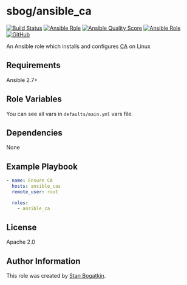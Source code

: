 # sbog/ansible_ca

[![Build Status](https://travis-ci.com/sorrowless/ansible_ca.svg?branch=master)](https://travis-ci.com/sorrowless/ansible_ca)
[![Ansible Role](https://img.shields.io/ansible/role/52485)](https://galaxy.ansible.com/sorrowless/ansible_ca)
[![Ansible Quality Score](https://img.shields.io/ansible/quality/52485)](https://galaxy.ansible.com/sorrowless/ansible_ca)
[![Ansible Role](https://img.shields.io/ansible/role/d/52485)](https://galaxy.ansible.com/sorrowless/ansible_ca)
[![GitHub](https://img.shields.io/github/license/sorrowless/ansible_ca)](https://github.com/sorrowless/ansible_ca/blob/master/LICENSE)

An Ansible role which installs and configures [CA](https://jamielinux.com/docs/openssl-certificate-authority/index.html) on Linux

## Requirements

Ansible 2.7+

## Role Variables

You can see all vars in `defaults/main.yml` vars file.

## Dependencies

None

## Example Playbook

```yaml
- name: Ensure CA
  hosts: ansible_cas
  remote_user: root

  roles:
    - ansible_ca
```

## License

Apache 2.0

## Author Information

This role was created by [Stan Bogatkin](https://sbog.ru).

